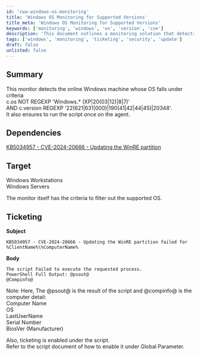 ```yaml
---
id: 'cwa-windows-os-monitoring'
title: 'Windows OS Monitoring for Supported Versions'
title_meta: 'Windows OS Monitoring for Supported Versions'
keywords: ['monitoring', 'windows', 'os', 'version', 'cve']
description: 'This document outlines a monitoring solution that detects online Windows machines based on specific operating system criteria. It ensures that only supported versions are monitored and provides details on ticketing for failures related to updating the WinRE partition.'
tags: ['windows', 'monitoring', 'ticketing', 'security', 'update']
draft: false
unlisted: false
---
```

## Summary

This monitor detects the online Windows machine whose OS falls under criteria  
c.os NOT REGEXP 'Windows.* (XP|20(03|12)|8|7)'  
AND c.version REGEXP '22(621|631|000)|190(41|42|44|45)|20348'.  
It also ensures to run the script once on the agent.

## Dependencies

[KB5034957 - CVE-2024-20666 - Updating the WinRE partition](https://proval.itglue.com/DOC-5078775-15721390) 

## Target

Windows Workstations  
Windows Servers  

The monitor itself has the criteria to filter out the supported OS.

## Ticketing

**Subject**  

```
KB5034957 - CVE-2024-20666 - Updating the WinRE partition failed for %ClientName%\%ComputerName%
```

**Body**  

```
The script Failed to execute the requested process.  
PowerShell Full Output: @psout@  
@Compinfo@
```

Note: Here, The @psout@ is the result of the script and @compinfo@ is the computer detail:  
Computer Name  
OS  
LastUserName  
Serial Number  
BiosVer (Manufacturer)  

Also, ticketing is enabled under the script.  
Refer to the script document of how to enable it under Global Parameter.


